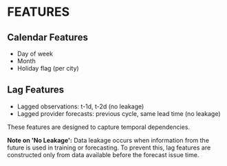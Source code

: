 # FEATURES

## Calendar Features
- Day of week
- Month
- Holiday flag (per city)

## Lag Features
- Lagged observations: t-1d, t-2d (no leakage)
- Lagged provider forecasts: previous cycle, same lead time (no leakage)

These features are designed to capture temporal dependencies.


**Note on 'No Leakage':**
Data leakage occurs when information from the future is used in training or forecasting.
To prevent this, lag features are constructed only from data available before the forecast issue time.
